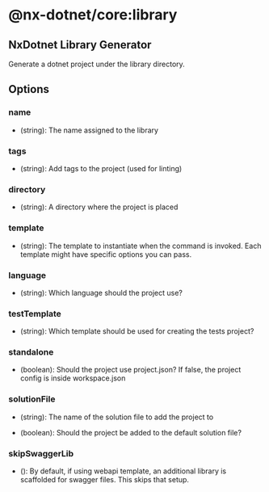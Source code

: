 # @nx-dotnet/core:library

## NxDotnet Library Generator

Generate a dotnet project under the library directory.

## Options

### <span className="required">name</span>

- (string): The name assigned to the library

### tags

- (string): Add tags to the project (used for linting)

### directory

- (string): A directory where the project is placed

### <span className="required">template</span>

- (string): The template to instantiate when the command is invoked. Each template might have specific options you can pass.

### <span className="required">language</span>

- (string): Which language should the project use?

### <span className="required">testTemplate</span>

- (string): Which template should be used for creating the tests project?

### standalone

- (boolean): Should the project use project.json? If false, the project config is inside workspace.json

### solutionFile

- (string): The name of the solution file to add the project to

- (boolean): Should the project be added to the default solution file?

### skipSwaggerLib

- (): By default, if using webapi template, an additional library is scaffolded for swagger files. This skips that setup.
